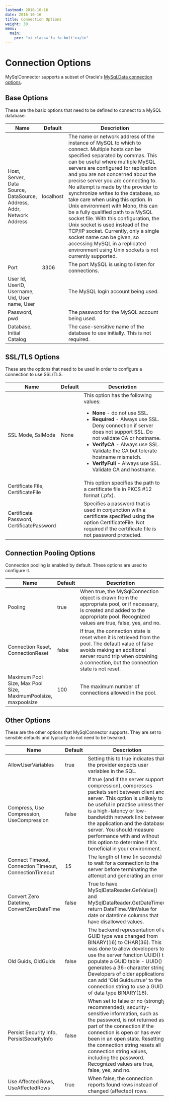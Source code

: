 ```yaml
---
lastmod: 2016-10-16
date: 2016-10-16
title: Connection Options
weight: 30
menu:
  main:
    pre: "<i class='fa fa-bolt'></i>"
---
```


Connection Options
==================

MySqlConnector supports a subset of Oracle's [MySql.Data connection options](https://dev.mysql.com/doc/connector-net/en/connector-net-connection-options.html).

Base Options
------------

These are the basic options that need to be defined to connect to a MySQL database.

<table class="table table-striped table-hover">
  <thead>
    <th style="width: 20%">Name</th>
    <th style="width: 10%">Default</th>
    <th style="width: 70%">Descriotion</th>
  </thead>
  <tr>
    <td>Host, Server, Data Source, DataSource, Address, Addr, Network Address</td>
    <td>localhost</td>
    <td>The name or network address of the instance of MySQL to which to connect. Multiple hosts can be specified separated by commas. This can be useful where multiple MySQL servers are configured for replication and you are not concerned about the precise server you are connecting to. No attempt is made by the provider to synchronize writes to the database, so take care when using this option. In Unix environment with Mono, this can be a fully qualified path to a MySQL socket file. With this configuration, the Unix socket is used instead of the TCP/IP socket. Currently, only a single socket name can be given, so accessing MySQL in a replicated environment using Unix sockets is not currently supported.</td>
  </tr>
    <tr>
    <td>Port</td>
    <td>3306</td>
    <td>The port MySQL is using to listen for connections.</td>
  </tr>
  <tr>
    <td>User Id, UserID, Username, Uid, User name, User</td>
    <td></td>
    <td>The MySQL login account being used.</td>
  </tr>
  <tr>
    <td>Password, pwd</td>
    <td></td>
    <td>The password for the MySQL account being used.</td>
  </tr>
  <tr>
    <td>Database, Initial Catalog</td>
    <td></td>
    <td>The case-sensitive name of the database to use initially.  This is not required.</td>
  </tr>
</table>

SSL/TLS Options
-----------

These are the options that need to be used in order to configure a connection to use SSL/TLS.

<table class="table table-striped table-hover">
  <thead>
    <th style="width: 20%">Name</th>
    <th style="width: 10%">Default</th>
    <th style="width: 70%">Descriotion</th>
  </thead>
  <tr>
    <td>SSL Mode, SslMode</td>
    <td>None</td>
    <td>This option has the following values:
      <ul>
        <li><b>None</b> - do not use SSL.</li>
        <li><b>Required</b> - Always use SSL. Deny connection if server does not support SSL.  Do not validate CA or hostname.</li>
        <li><b>VerifyCA</b> - Always use SSL. Validate the CA but tolerate hostname mismatch.</li>
        <li><b>VerifyFull</b> - Always use SSL. Validate CA and hostname.</li>
      </ul>
    </td>
  </tr>
  <tr>
    <td>Certificate File, CertificateFile</td>
    <td></td>
    <td>This option specifies the path to a certificate file in PKCS #12 format (.pfx). </td>
  </tr>
  <tr>
    <td>Certificate Password, CertificatePassword	</td>
    <td></td>
    <td>Specifies a password that is used in conjunction with a certificate specified using the option CertificateFile.  Not required if the certificate file is not password protected.</td>
  </tr>
</table>

Connection Pooling Options
--------------------------

Connection pooling is enabled by default.  These options are used to configure it.

<table class="table table-striped table-hover">
  <thead>
    <th style="width: 20%">Name</th>
    <th style="width: 10%">Default</th>
    <th style="width: 70%">Descriotion</th>
  </thead>
  <tr>
    <td>Pooling</td>
    <td>true</td>
    <td>When true, the MySqlConnection object is drawn from the appropriate pool, or if necessary, is created and added to the appropriate pool. Recognized values are true, false, yes, and no.</td>
  </tr>
  <tr>
    <td>Connection Reset, ConnectionReset	</td>
    <td>false</td>
    <td>If true, the connection state is reset when it is retrieved from the pool. The default value of false avoids making an additional server round trip when obtaining a connection, but the connection state is not reset.</td>
  </tr>
  <tr>
    <td>Maximum Pool Size, Max Pool Size, MaximumPoolsize, maxpoolsize</td>
    <td>100</td>
    <td>The maximum number of connections allowed in the pool.</td>
  </tr>
</table>

Other Options
-------------

These are the other options that MySqlConnector supports.  They are set to sensible defaults and typically do not need to be tweaked.

<table class="table table-striped table-hover">
  <thead>
    <th style="width: 20%">Name</th>
    <th style="width: 10%">Default</th>
    <th style="width: 70%">Descriotion</th>
  </thead>
  <tr>
    <td>AllowUserVariables</td>
    <td>true</td>
    <td>Setting this to true indicates that the provider expects user variables in the SQL.</td>
  </tr>
  <tr>
    <td>Compress, Use Compression, UseCompression</td>
    <td>false</td>
    <td>If true (and if the server supports compression), compresses packets sent between client and server. This option is unlikely to be useful in
      practice unless there is a high-latency or low-bandwidth network link between the application and the database server. You should measure
      performance with and without this option to determine if it's beneficial in your environment.</td>
  </tr>
  <tr>
    <td>Connect Timeout, Connection Timeout, ConnectionTimeout</td>
    <td>15</td>
    <td>The length of time (in seconds) to wait for a connection to the server before terminating the attempt and generating an error.</td>
  </tr>
  <tr>
    <td>Convert Zero Datetime, ConvertZeroDateTime</td>
    <td>false</td>
    <td>True to have MySqlDataReader.GetValue() and MySqlDataReader.GetDateTime() return DateTime.MinValue for date or datetime columns that have disallowed values.</td>
  </tr>
  <tr>
    <td>Old Guids, OldGuids</td>
    <td>false</td>
    <td> The backend representation of a GUID type was changed from BINARY(16) to CHAR(36). This was done to allow developers to use the server function UUID() to populate a GUID table - UUID() generates a 36-character string. Developers of older applications can add 'Old Guids=true' to the connection string to use a GUID of data type BINARY(16).</td>
  </tr>
  <tr>
    <td>Persist Security Info, PersistSecurityInfo</td>
    <td>false</td>
    <td>When set to false or no (strongly recommended), security-sensitive information, such as the password, is not returned as part of the connection if the connection is open or has ever been in an open state. Resetting the connection string resets all connection string values, including the password. Recognized values are true, false, yes, and no.</td>
  </tr>
  <tr>
    <td>Use Affected Rows, UseAffectedRows</td>
    <td>true</td>
    <td>When false, the connection reports found rows instead of changed (affected) rows.</td>
  </tr>
</table>
